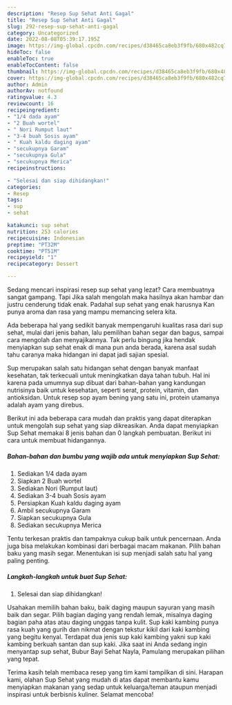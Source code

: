 ```yaml
---
description: "Resep Sup Sehat Anti Gagal"
title: "Resep Sup Sehat Anti Gagal"
slug: 292-resep-sup-sehat-anti-gagal
category: Uncategorized
date: 2022-08-08T05:39:17.195Z
image: https://img-global.cpcdn.com/recipes/d38465ca8eb3f9fb/680x482cq70/sup-sehat-foto-resep-utama.jpg
hideToc: false
enableToc: true
enableTocContent: false
thumbnail: https://img-global.cpcdn.com/recipes/d38465ca8eb3f9fb/680x482cq70/sup-sehat-foto-resep-utama.jpg
cover: https://img-global.cpcdn.com/recipes/d38465ca8eb3f9fb/680x482cq70/sup-sehat-foto-resep-utama.jpg
author: Admin
authorAv: notfound
ratingvalue: 4.3
reviewcount: 16
recipeingredient:
- "1/4 dada ayam"
- "2 Buah wortel"
- " Nori Rumput laut"
- "3-4 buah Sosis ayam"
- " Kuah kaldu daging ayam"
- "secukupnya Garam"
- "secukupnya Gula"
- "secukupnya Merica"
recipeinstructions:

- "Selesai dan siap dihidangkan!"
categories:
- Resep
tags:
- sup
- sehat

katakunci: sup sehat 
nutrition: 253 calories
recipecuisine: Indonesian
preptime: "PT32M"
cooktime: "PT51M"
recipeyield: "1"
recipecategory: Dessert

---
```



Sedang mencari inspirasi resep sup sehat yang lezat? Cara membuatnya sangat gampang. Tapi Jika salah mengolah maka hasilnya akan hambar dan justru cenderung tidak enak. Padahal sup sehat yang enak harusnya Kan punya aroma dan rasa yang mampu memancing selera kita.


Ada beberapa hal yang sedikit banyak mempengaruhi kualitas rasa dari sup sehat, mulai dari jenis bahan, lalu pemilihan bahan segar dan bagus, sampai cara mengolah dan menyajikannya. Tak perlu bingung jika hendak menyiapkan sup sehat enak di mana pun anda berada, karena asal sudah tahu caranya maka hidangan ini dapat jadi sajian spesial.

Sup merupakan salah satu hidangan sehat dengan banyak manfaat kesehatan, tak terkecuali untuk meningkatkan daya tahan tubuh. Hal ini karena pada umumnya sup dibuat dari bahan-bahan yang kandungan nutrisinya baik untuk kesehatan, seperti serat, protein, vitamin, dan antioksidan. Untuk resep sop ayam bening yang satu ini, protein utamanya adalah ayam yang direbus.


Berikut ini ada beberapa cara mudah dan praktis yang dapat diterapkan untuk mengolah sup sehat yang siap dikreasikan. Anda dapat menyiapkan Sup Sehat memakai 8 jenis bahan dan 0 langkah pembuatan. Berikut ini cara untuk membuat hidangannya.

<!--inarticleads1-->

##### Bahan-bahan dan bumbu yang wajib ada untuk menyiapkan Sup Sehat:

1. Sediakan 1/4 dada ayam
1. Siapkan 2 Buah wortel
1. Sediakan  Nori (Rumput laut)
1. Sediakan 3-4 buah Sosis ayam
1. Persiapkan  Kuah kaldu daging ayam
1. Ambil secukupnya Garam
1. Siapkan secukupnya Gula
1. Sediakan secukupnya Merica


Tentu terkesan praktis dan tampaknya cukup baik untuk pencernaan. Anda juga bisa melakukan kombinasi dari berbagai macam makanan. Pilih bahan baku yang masih segar. Menentukan isi sup menjadi salah satu hal yang paling penting. 

<!--inarticleads2-->

##### Langkah-langkah untuk buat Sup Sehat:


1. Selesai dan siap dihidangkan!

Usahakan memilih bahan baku, baik daging maupun sayuran yang masih baik dan segar. Pilih bagian daging yang rendah lemak, misalnya daging bagian paha atas atau daging unggas tanpa kulit. Sup kaki kambing punya rasa kuah yang gurih dan nikmat dengan tekstur kikil dari kaki kambing yang begitu kenyal. Terdapat dua jenis sup kaki kambing yakni sup kaki kambing berkuah santan dan sup kaki. Jika saat ini Anda sedang ingin menyantap sup sehat, Bubur Bayi Sehat Nayla, Pamulang merupakan pilihan yang tepat. 

Terima kasih telah membaca resep yang tim kami tampilkan di sini. Harapan kami, olahan Sup Sehat yang mudah di atas dapat membantu kamu menyiapkan makanan yang sedap untuk keluarga/teman ataupun menjadi inspirasi untuk berbisnis kuliner. Selamat mencoba!
